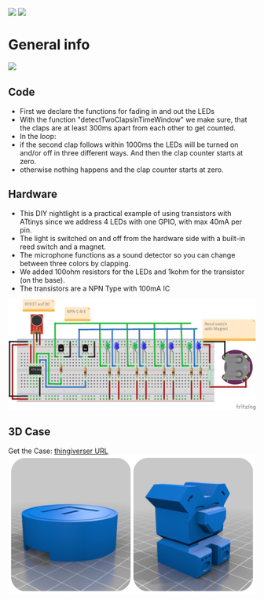 <img src="https://img.shields.io/badge/-ATtiny%20Project-blue.svg?&amp;style=flat-square&amp" style="max-width: 100%;"> <img src="https://img.shields.io/badge/-PlattformIO-orange.svg?&amp;style=flat-square&amp" style="max-width: 100%;">


# General info
[![](https://yt-embed.live/embed?v=XIh21eYYatw)](http://www.youtube.com/watch?v=XIh21eYYatw "Nightlight with a twist")

## Code
- First we declare the functions for fading in and out the LEDs
- With the function "detectTwoClapsInTimeWindow" we make sure, that the claps are at least 300ms apart from each other to get counted.
- In the loop: 
- if the second clap follows within 1000ms the LEDs will be turned on and/or off in three different ways. And then the clap counter starts at zero.
- otherwise nothing happens and the clap counter starts at zero.


## Hardware
- This DIY nightlight is a practical example of using transistors with ATtinys since we address 4 LEDs with one GPIO, with max 40mA per pin.
- The light is switched on and off from the hardware side with a built-in reed switch and a magnet.
- The microphone functions as a sound detector so you can change between three colors by clapping. 
- We added 100ohm resistors for the LEDs and 1kohm for the transistor (on the base).
- The transistors are a NPN Type with 100mA IC

![Verdrahtung](https://github.com/pixelEDI/attiny_lightbase/blob/acee0ae0a8cb3ad401b295703366edbd02c3874a/Wiring_lightBase.jpg)


## 3D Case
Get the Case:  [thingiverser URL](https://www.thingiverse.com/thing:5427689)
![Case](https://github.com/pixelEDI/attiny_lightbase/blob/main/Collage3dlightbase.jpg?raw=true)
